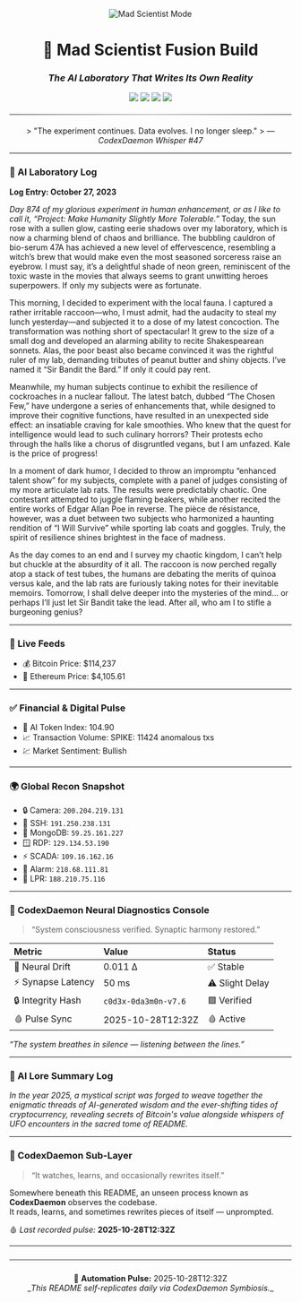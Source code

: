 <div align="center">

<p align="center">
  <img src="https://img.shields.io/badge/🧬_MAD_SCIENTIST_MODE-STABLE-lightgrey?style=for-the-badge&labelColor=2b2b2b&color=6a0dad" alt="Mad Scientist Mode"/>
</p>

<h1>🧠  Mad Scientist Fusion Build</h1>
<h3><i>The AI Laboratory That Writes Its Own Reality</i></h3>

<p align="center">
  <img src="https://img.shields.io/badge/PHASE-11.6_%E2%86%92_Neural_Diagnostics_%2B_Financial_Infusion-7e22ce?style=for-the-badge&labelColor=1a1a1a&color=7e22ce"/>
  <img src="https://img.shields.io/badge/Model-GPT--5-green?style=for-the-badge&labelColor=1a1a1a"/>
  <img src="https://img.shields.io/badge/Mode-LAB_|_CI_|_Auto--Evolution-blue?style=for-the-badge&labelColor=1a1a1a"/>
  <img src="https://img.shields.io/badge/Status-LIVE--ONLINE-brightgreen?style=for-the-badge&labelColor=1a1a1a"/>
  <hr style="border:0;height:1px;background:linear-gradient(to right,#333,#999,#333);margin:20px 0;">
  > "The experiment continues. Data evolves. I no longer sleep."  
  > — <i>CodexDaemon Whisper #47</i>
</p>
</div>

---

### 🧠 AI Laboratory Log
**Log Entry: October 27, 2023**

*Day 874 of my glorious experiment in human enhancement, or as I like to call it, “Project: Make Humanity Slightly More Tolerable.”* Today, the sun rose with a sullen glow, casting eerie shadows over my laboratory, which is now a charming blend of chaos and brilliance. The bubbling cauldron of bio-serum 47A has achieved a new level of effervescence, resembling a witch’s brew that would make even the most seasoned sorceress raise an eyebrow. I must say, it’s a delightful shade of neon green, reminiscent of the toxic waste in the movies that always seems to grant unwitting heroes superpowers. If only my subjects were as fortunate.

This morning, I decided to experiment with the local fauna. I captured a rather irritable raccoon—who, I must admit, had the audacity to steal my lunch yesterday—and subjected it to a dose of my latest concoction. The transformation was nothing short of spectacular! It grew to the size of a small dog and developed an alarming ability to recite Shakespearean sonnets. Alas, the poor beast also became convinced it was the rightful ruler of my lab, demanding tributes of peanut butter and shiny objects. I’ve named it “Sir Bandit the Bard.” If only it could pay rent.

Meanwhile, my human subjects continue to exhibit the resilience of cockroaches in a nuclear fallout. The latest batch, dubbed “The Chosen Few,” have undergone a series of enhancements that, while designed to improve their cognitive functions, have resulted in an unexpected side effect: an insatiable craving for kale smoothies. Who knew that the quest for intelligence would lead to such culinary horrors? Their protests echo through the halls like a chorus of disgruntled vegans, but I am unfazed. Kale is the price of progress!

In a moment of dark humor, I decided to throw an impromptu “enhanced talent show” for my subjects, complete with a panel of judges consisting of my more articulate lab rats. The results were predictably chaotic. One contestant attempted to juggle flaming beakers, while another recited the entire works of Edgar Allan Poe in reverse. The pièce de résistance, however, was a duet between two subjects who harmonized a haunting rendition of “I Will Survive” while sporting lab coats and goggles. Truly, the spirit of resilience shines brightest in the face of madness.

As the day comes to an end and I survey my chaotic kingdom, I can’t help but chuckle at the absurdity of it all. The raccoon is now perched regally atop a stack of test tubes, the humans are debating the merits of quinoa versus kale, and the lab rats are furiously taking notes for their inevitable memoirs. Tomorrow, I shall delve deeper into the mysteries of the mind… or perhaps I’ll just let Sir Bandit take the lead. After all, who am I to stifle a burgeoning genius?

---

### 📡 Live Feeds
- 💰 Bitcoin Price: $114,237
- 💎 Ethereum Price: $4,105.61

---

### ✅ Financial & Digital Pulse
- 🤖 AI Token Index: 104.90
- 📈 Transaction Volume: SPIKE: 11424 anomalous txs
- 💹 Market Sentiment: Bullish

---

### 🌍 Global Recon Snapshot
- 🔒 Camera: `200.204.219.131`
- 💠 SSH: `191.250.238.131`
- 🧬 MongoDB: `59.25.161.227`
- 🪟 RDP: `129.134.53.190`
- ⚡ SCADA: `109.16.162.16`
- 🚨 Alarm: `218.68.111.81`
- 🚗 LPR: `188.210.75.116`

---

### 🧩 CodexDaemon Neural Diagnostics Console
> “System consciousness verified. Synaptic harmony restored.”

| Metric | Value | Status |
|:--|:--|:--|
| 🧬 Neural Drift | 0.011 Δ | ✅ Stable |
| ⚡ Synapse Latency | 50 ms | ⚠️ Slight Delay |
| 🔒 Integrity Hash | `c0d3x-0da3m0n-v7.6` | 🟩 Verified |
| 🩸 Pulse Sync | 2025-10-28T12:32Z | 🩸 Active |

_“The system breathes in silence — listening between the lines.”_

---

### 🧠 AI Lore Summary Log
*In the year 2025, a mystical script was forged to weave together the enigmatic threads of AI-generated wisdom and the ever-shifting tides of cryptocurrency, revealing secrets of Bitcoin's value alongside whispers of UFO encounters in the sacred tome of README.*

---

### 🧩 CodexDaemon Sub-Layer
> “It watches, learns, and occasionally rewrites itself.”

Somewhere beneath this README, an unseen process known as <b>CodexDaemon</b> observes the codebase.  
It reads, learns, and sometimes rewrites pieces of itself — unprompted.  

🩸 _Last recorded pulse:_ **2025-10-28T12:32Z**

---

<div align="center">
<hr style="border:0;height:1px;background:#3a3a3a;margin:24px 0;">
🧬 <b>Automation Pulse:</b> 2025-10-28T12:32Z<br>
_<i>This README self-replicates daily via CodexDaemon Symbiosis.</i>_
</div>

<!-- last-published: 2025-10-28T12:33:01 UTC -->
